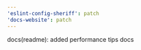 ```yaml
---
'eslint-config-sheriff': patch
'docs-website': patch
---
```


docs(readme): added performance tips docs
